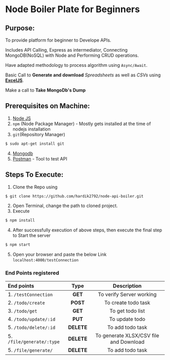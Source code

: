 # Node Boiler Plate for Beginners

## Purpose:

To provide platform for beginner to Develope APIs.

Includes API Calling, Express as intermediator, Connecting MongoDB(NoSQL) with Node and Performing CRUD operations.

Have adapted methodology to process algorithm using `Async/Await`.

Basic Call to **Generate and download** *Spreadsheets* as well as *CSVs* using **[ExcelJS](https://www.npmjs.com/package/exceljs)**.

Make a call to **Take MongoDb's Dump**


## Prerequisites on Machine:

1. [Node JS](https://nodejs.org/en/download/)
2. `npm` (Node Package Manager) - Mostly gets installed at the time of nodejs installation
3. `git`(Repository Manager)
```sh
$ sudo apt-get install git
```
4. [Mongodb](https://www.digitalocean.com/community/tutorials/how-to-install-mongodb-on-ubuntu-16-04)
5. [Postman](https://www.postman.com/downloads/) - Tool to test API

## Steps To Execute:

1. Clone the Repo using
```sh
$ git clone https://github.com/hardik2792/node-api-boiler.git
```
2. Open Terminal, change the path to cloned project.
3. Execute
```sh
$ npm install
```
4. After successfully execution of above steps, then execute the final step to Start the server
```sh
$ npm start
```
5. Open your browser and paste the below Link
`localhost:4000/testConnection`

### End Points registered

| End points | Type | Description
| :------------ |:---------------:|:---------------:|
| 1. `/testConnection` | **GET** | To verify Server working |
| 2. `/todo/create` | **POST** | To create todo task |
| 3. `/todo/get` | **GET** | To get todo list |
| 4. `/todo/update/:id` | **PUT** | To update todo  |
| 5. `/todo/delete/:id` | **DELETE** | To add todo task |
| 5. `/file/generate/:type` | **DELETE** | To generate XLSX/CSV file and Download |
| 5. `/file/generate/` | **DELETE** | To add todo task |

